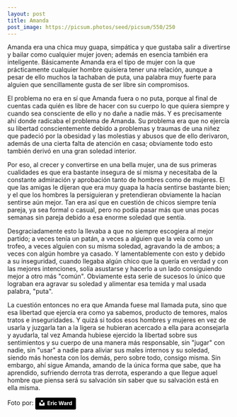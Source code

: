 ```yaml
---
layout: post
title: Amanda
post_image: https://picsum.photos/seed/picsum/550/250
---
```

Amanda era una chica muy guapa, simpática y que gustaba salir a divertirse y bailar como cualquier mujer joven; además en esencia también era inteligente. Básicamente Amanda era el tipo de mujer con la que prácticamente cualquier hombre quisiera tener una relación, aunque a pesar de ello muchos la tachaban de puta, una palabra muy fuerte para alguien que sencillamente gusta de ser libre sin compromisos.  

El problema no era en sí que Amanda fuera o no puta, porque al final de cuentas cada quién es libre de hacer con su cuerpo lo que quiera siempre y cuando sea consciente de ello y no dañe a nadie más. Y es precisamente ahí donde radicaba el problema de Amanda. Su problema era que no ejercía su libertad conscientemente debido a problemas y traumas de una niñez que padeció por la obesidad y las molestias y abusos que de ello derivaron, además de una cierta falta de atención en casa; obviamente todo esto también derivó en una gran soledad interior.  

Por eso, al crecer y convertirse en una bella mujer, una de sus primeras cualidades es que era bastante insegura de sí misma y necesitaba de la constante admiración y aprobación tanto de hombres como de mujeres. El que las amigas le dijeran que era muy guapa la hacía sentirse bastante bien; y el que los hombres la persiguieran y pretendieran obviamente la hacían sentirse aún mejor. Tan era así que en cuestión de chicos siempre tenía pareja, ya sea formal o casual, pero no podía pasar más que unas pocas semanas sin pareja debido a esa enorme soledad que sentía.   

Desgraciadamente esto la llevaba a que no siempre escogiera al mejor partido; a veces tenía un patán, a veces a alguien que la veía como un trofeo, a veces alguien con su misma soledad, agravando la de ambos; a veces con algún hombre ya casado. Y lamentablemente con esto y debido a su inseguridad, cuando llegaba algún chico que la quería en verdad y con las mejores intenciones, solía asustarse y hacerlo a un lado consiguiendo mejor a otro más "común". Obviamente esta serie de sucesos lo único que lograban era agravar su soledad y alimentar esa temida y mal usada palabra, "puta".  

La cuestión entonces no era que Amanda fuese mal llamada puta, sino que esa libertad que ejercía era como ya sabemos, producto de temores, malos tratos e inseguridades. Y quizá si todos esos hombres y mujeres en vez de usarla y juzgarla tan a la ligera se hubieran acercado a ella para aconsejarla y ayudarla, tal vez Amanda hubiese ejercido la libertad sobre sus sentimientos y su cuerpo de una manera más responsable, sin "jugar" con nadie, sin "usar" a nadie para aliviar sus males internos y su soledad, siendo más honesta con los demás, pero sobre todo, consigo misma. Sin embargo, ahí sigue Amanda, amando de la única forma que sabe, que ha aprendido, sufriendo derrota tras derrota, esperando a que llegue aquel hombre que piensa será su salvación sin saber que su salvación está en ella misma.  
    
Foto por: <a style="background-color:black;color:white;text-decoration:none;padding:4px 6px;font-family:-apple-system, BlinkMacSystemFont, 'San Francisco', 'Helvetica Neue', Helvetica, Ubuntu, Roboto, Noto, 'Segoe UI', Arial, sans-serif;font-size:12px;font-weight:bold;line-height:1.2;display:inline-block;border-radius:3px" href="https://unsplash.com/@ericjamesward?utm_medium=referral&utm_campaign=photographer-credit&utm_content=creditBadge" target="_blank" rel="noopener noreferrer" title="Download free do whatever you want high-resolution photos from Eric Ward"><span style="display:inline-block;padding:2px 3px"><svg xmlns="http://www.w3.org/2000/svg" style="height:12px;width:auto;position:relative;vertical-align:middle;top:-2px;fill:white" viewBox="0 0 32 32"><title>unsplash-logo</title><path d="M10 9V0h12v9H10zm12 5h10v18H0V14h10v9h12v-9z"></path></svg></span><span style="display:inline-block;padding:2px 3px">Eric Ward</span></a>
